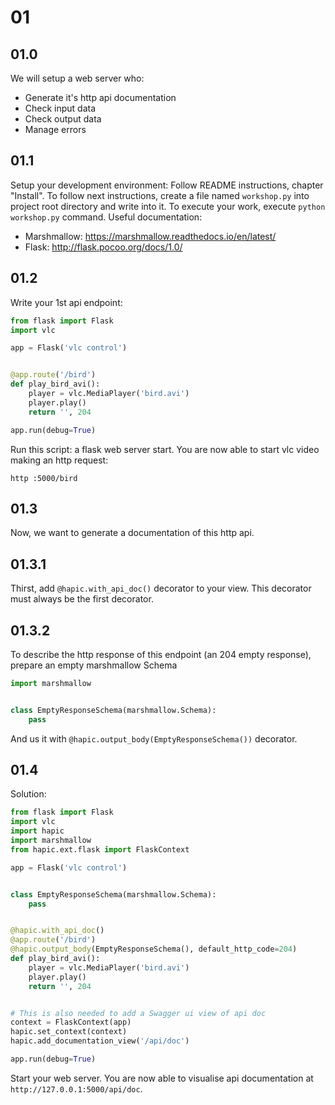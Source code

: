 # 01

## 01.0

We will setup a web server who:

* Generate it's http api documentation
* Check input data
* Check output data
* Manage errors

## 01.1

Setup your development environment: Follow README instructions, chapter "Install".
To follow next instructions, create a file named `workshop.py` into project root directory
and write into it. To execute your work, execute `python workshop.py` command.
Useful documentation:

* Marshmallow: https://marshmallow.readthedocs.io/en/latest/
* Flask: http://flask.pocoo.org/docs/1.0/

## 01.2

Write your 1st api endpoint:

``` python
from flask import Flask
import vlc

app = Flask('vlc control')


@app.route('/bird')
def play_bird_avi():
    player = vlc.MediaPlayer('bird.avi')
    player.play()
    return '', 204

app.run(debug=True)
```

Run this script: a flask web server start.
You are now able to start vlc video making an http request:

    http :5000/bird


## 01.3

Now, we want to generate a documentation of this http api.

## 01.3.1

Thirst, add `@hapic.with_api_doc()` decorator to your view. This decorator
must always be the first decorator.
 
## 01.3.2

To describe the http response of this endpoint (an 204 empty response),
prepare an empty marshmallow Schema

``` python
import marshmallow


class EmptyResponseSchema(marshmallow.Schema):
    pass
```

And us it with `@hapic.output_body(EmptyResponseSchema())` decorator.

## 01.4

Solution:

``` python
from flask import Flask
import vlc
import hapic
import marshmallow
from hapic.ext.flask import FlaskContext

app = Flask('vlc control')


class EmptyResponseSchema(marshmallow.Schema):
    pass


@hapic.with_api_doc()
@app.route('/bird')
@hapic.output_body(EmptyResponseSchema(), default_http_code=204)
def play_bird_avi():
    player = vlc.MediaPlayer('bird.avi')
    player.play()
    return '', 204


# This is also needed to add a Swagger ui view of api doc
context = FlaskContext(app)
hapic.set_context(context)
hapic.add_documentation_view('/api/doc')

app.run(debug=True)
```

Start your web server. You are now able to visualise api documentation at
`http://127.0.0.1:5000/api/doc`.
